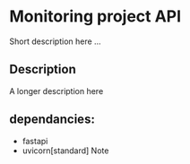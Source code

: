 # Monitoring project API
Short description here ...

## Description
A longer description here


## dependancies:
 - fastapi
 - uvicorn[standard]
Note